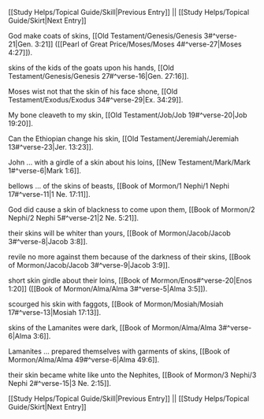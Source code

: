 [[Study Helps/Topical Guide/Skill|Previous Entry]]  ||  [[Study Helps/Topical Guide/Skirt|Next Entry]]

 God make coats of skins, [[Old Testament/Genesis/Genesis 3#^verse-21|Gen. 3:21]] ([[Pearl of Great Price/Moses/Moses 4#^verse-27|Moses 4:27]]).

 skins of the kids of the goats upon his hands, [[Old Testament/Genesis/Genesis 27#^verse-16|Gen. 27:16]].

 Moses wist not that the skin of his face shone, [[Old Testament/Exodus/Exodus 34#^verse-29|Ex. 34:29]].

 My bone cleaveth to my skin, [[Old Testament/Job/Job 19#^verse-20|Job 19:20]].

 Can the Ethiopian change his skin, [[Old Testament/Jeremiah/Jeremiah 13#^verse-23|Jer. 13:23]].

 John ... with a girdle of a skin about his loins, [[New Testament/Mark/Mark 1#^verse-6|Mark 1:6]].

 bellows ... of the skins of beasts, [[Book of Mormon/1 Nephi/1 Nephi 17#^verse-11|1 Ne. 17:11]].

 God did cause a skin of blackness to come upon them, [[Book of Mormon/2 Nephi/2 Nephi 5#^verse-21|2 Ne. 5:21]].

 their skins will be whiter than yours, [[Book of Mormon/Jacob/Jacob 3#^verse-8|Jacob 3:8]].

 revile no more against them because of the darkness of their skins, [[Book of Mormon/Jacob/Jacob 3#^verse-9|Jacob 3:9]].

 short skin girdle about their loins, [[Book of Mormon/Enos#^verse-20|Enos 1:20]] ([[Book of Mormon/Alma/Alma 3#^verse-5|Alma 3:5]]).

 scourged his skin with faggots, [[Book of Mormon/Mosiah/Mosiah 17#^verse-13|Mosiah 17:13]].

 skins of the Lamanites were dark, [[Book of Mormon/Alma/Alma 3#^verse-6|Alma 3:6]].

 Lamanites ... prepared themselves with garments of skins, [[Book of Mormon/Alma/Alma 49#^verse-6|Alma 49:6]].

 their skin became white like unto the Nephites, [[Book of Mormon/3 Nephi/3 Nephi 2#^verse-15|3 Ne. 2:15]].

[[Study Helps/Topical Guide/Skill|Previous Entry]]  ||  [[Study Helps/Topical Guide/Skirt|Next Entry]]